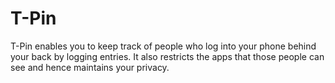 # T-Pin
T-Pin enables you to keep track of people who log into your phone behind your back by logging entries. It also restricts the apps that those people can see and hence maintains your privacy.
